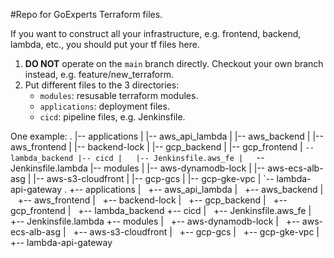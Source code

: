 #Repo for GoExperts Terraform files.

If you want to construct all your infrastructure, e.g. frontend, backend, lambda, etc., you should put your tf files here.
1.  **DO NOT** operate on the `main` branch directly. Checkout your own branch instead, e.g. feature/new_terraform.
2.  Put different files to the 3 directories:
    - `modules`: resusable terraform modules.
    - `applications`: deployment files.
    - `cicd`: pipeline files, e.g. Jenkinsfile.

One example: 
.
|-- applications
|   |-- aws_api_lambda
|   |-- aws_backend
|   |-- aws_frontend
|   |-- backend-lock
|   |-- gcp_backend
|   |-- gcp_frontend
|   `-- lambda_backend
|-- cicd
|   |-- Jenkinsfile.aws_fe
|   `-- Jenkinsfile.lambda
|-- modules
|   |-- aws-dynamodb-lock
|   |-- aws-ecs-alb-asg
|   |-- aws-s3-cloudfront
|   |-- gcp-gcs
|   |-- gcp-gke-vpc
|   `-- lambda-api-gateway
.
+-- applications
|   +-- aws_api_lambda
|   +-- aws_backend
|   +-- aws_frontend
|   +-- backend-lock
|   +-- gcp_backend
|   +-- gcp_frontend
|   +-- lambda_backend
+-- cicd
|   +-- Jenkinsfile.aws_fe
|   +-- Jenkinsfile.lambda
+-- modules
|   +-- aws-dynamodb-lock
|   +-- aws-ecs-alb-asg
|   +-- aws-s3-cloudfront
|   +-- gcp-gcs
|   +-- gcp-gke-vpc
|   +-- lambda-api-gateway
